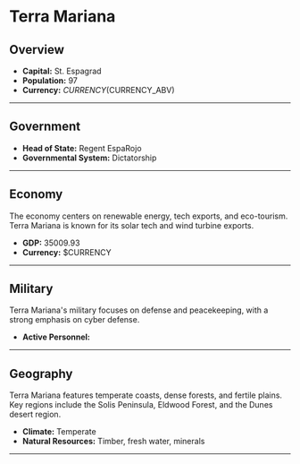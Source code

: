 # Terra Mariana

## Overview

- **Capital:** St. Espagrad
- **Population:** 97
- **Currency:** $CURRENCY ($CURRENCY_ABV)

---

## Government

- **Head of State:** Regent EspaRojo
- **Governmental System:** Dictatorship

---

## Economy
The economy centers on renewable energy, tech exports, and eco-tourism. Terra Mariana is known for its solar tech and wind turbine exports.

- **GDP:** 35009.93
- **Currency:** $CURRENCY

---

## Military
Terra Mariana's military focuses on defense and peacekeeping, with a strong emphasis on cyber defense.

- **Active Personnel:** 

---

## Geography
Terra Mariana features temperate coasts, dense forests, and fertile plains. Key regions include the Solis Peninsula, Eldwood Forest, and the Dunes desert region.

- **Climate:** Temperate
- **Natural Resources:** Timber, fresh water, minerals

---